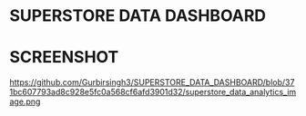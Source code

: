 # SUPERSTORE DATA DASHBOARD

# SCREENSHOT

https://github.com/Gurbirsingh3/SUPERSTORE_DATA_DASHBOARD/blob/371bc607793ad8c928e5fc0a568cf6afd3901d32/superstore_data_analytics_image.png
